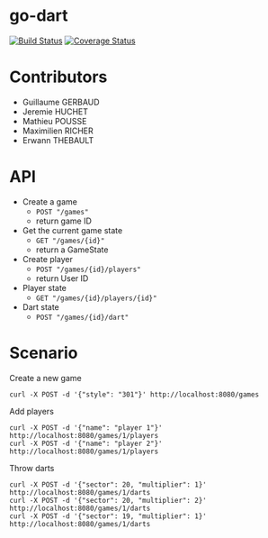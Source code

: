 # go-dart

[![Build Status](https://travis-ci.org/Zenika/go-dart.svg?branch=master)](https://travis-ci.org/Zenika/go-dart)
[![Coverage Status](https://coveralls.io/repos/github/Zenika/go-dart/badge.svg?branch=master)](https://coveralls.io/github/Zenika/go-dart?branch=master)

# Contributors

- Guillaume GERBAUD
- Jeremie HUCHET
- Mathieu POUSSE
- Maximilien RICHER
- Erwann THEBAULT

# API

- Create a game
  + `POST "/games"`
  + return game ID
- Get the current game state
  + `GET "/games/{id}"`
  + return a GameState
- Create player
  + `POST "/games/{id}/players"`
  + return User ID
- Player state
  + `GET "/games/{id}/players/{id}"`
- Dart state
  + `POST "/games/{id}/dart"`

# Scenario

Create a new game

    curl -X POST -d '{"style": "301"}' http://localhost:8080/games

Add players

    curl -X POST -d '{"name": "player 1"}' http://localhost:8080/games/1/players
    curl -X POST -d '{"name": "player 2"}' http://localhost:8080/games/1/players

Throw darts

    curl -X POST -d '{"sector": 20, "multiplier": 1}' http://localhost:8080/games/1/darts
    curl -X POST -d '{"sector": 20, "multiplier": 2}' http://localhost:8080/games/1/darts
    curl -X POST -d '{"sector": 19, "multiplier": 1}' http://localhost:8080/games/1/darts
